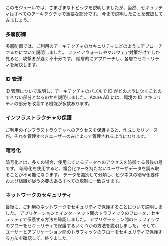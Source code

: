 このモジュールでは、さまざまなトピックを説明しましたが、当然、セキュリティはすべてのアーキテクチャで重要な部分です。 今まで説明したことを確認してみましょう。

### <a name="defense-in-depth"></a>多層防御

多層防御では、ご利用のアーキテクチャのセキュリティにどのようにアプローチするかについて説明しました。 ファイアウォールやマルウェア対策だけでしか見ると、攻撃者が遅く不十分です。 階層的にアプローチし、各層でセキュリティを解決します。

### <a name="identity-management"></a>ID 管理

ID 管理について説明し、アーキテクチャのパズルで ID がどのように欠くことのできない部分となるのかを説明しました。 Azure AD には、環境の ID セキュリティの部分を改善する機能が多数あります。

### <a name="infrastructure-protection"></a>インフラストラクチャの保護

ご利用のインフラストラクチャへのアクセスを保護すると、作成したリソースが、それを管理すべきユーザーのみによって管理されるようになります。

### <a name="encryption"></a>暗号化

暗号化とは、多くの場合、使用しているデータへのアクセスを防御する最後の層です。 暗号化を使用すると、複合化キーを持たないユーザーがデータを読み取ることが不可能になります。 データを識別して分類し、ビジネスの暗号化要件および組織が従う必要のあるすべての規制に一致させます。

### <a name="network-security"></a>ネットワークのセキュリティ

最後に、ご利用のネットワークをセキュリティで保護することについて説明しました。 アプリケーションとインターネット間のトラフィックのフローを、セキュリティで保護する方法を確認しました。 アプリケーション間のトラフィックのフローをセキュリティで保護するいくつかの方法を説明しました。 そして、ユーザーとアプリケーション間のトラフィックのフローをセキュリティで保護する方法を確認して、終りました。

